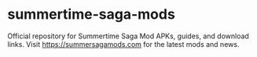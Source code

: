 # summertime-saga-mods
Official repository for Summertime Saga Mod APKs, guides, and download links. Visit https://summersagamods.com for the latest mods and news.
